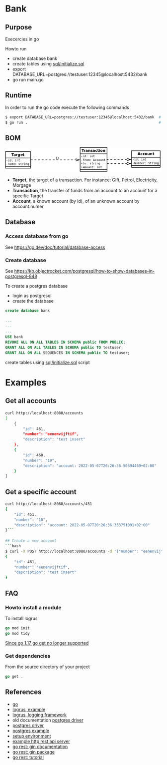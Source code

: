 # Bank

## Purpose
Execercies in go

Howto run
- create database bank
- create tables using [sql/initialize.sql](sql/initialize.sql)
- export DATABASE_URL=postgres://testuser:12345@localhost:5432/bank
- go run main.go
  
## Runtime
In order to run the go code execute the following commands
```bash
$ export DATABASE_URL=postgres://testuser:12345@localhost:5432/bank  # Define database source see [Create database]
$ go run .                                                           # Source is in multiple files
```

## BOM

![Bank model](Bank.png)

- **Target**, the target of a transaction. For instance: Gift, Petrol, Electricity, Morgage
- **Transaction**, the transfer of funds from an account to an account for a specific Target
- **Account**, a known account (by id), of an unknown account by account.numer

## Database
### Access database from go
See https://go.dev/doc/tutorial/database-access

### Create database
See https://kb.objectrocket.com/postgresql/how-to-show-databases-in-postgresql-848 

To create a postgres database
- login as postgresql
- create the database

```sql
create database bank

---
--- 
---
USE bank
REVOKE ALL ON ALL TABLES IN SCHEMA public FROM PUBLIC;
GRANT ALL ON ALL TABLES IN SCHEMA public TO testuser;
GRANT ALL ON ALL SEQUENCES IN SCHEMA public TO testuser;


```
create tables using [sql/initialize.sql](sql/initialize.sql) script

# Examples

## Get all accounts
```bash
curl http://localhost:8080/accounts
[
    {
        "id": 461,
        "number": "eenenvijftif",
        "description": "test insert"
    },
    {
        "id": 460,
        "number": "19",
        "description": "account: 2022-05-07T20:26:36.50394469+02:00"
    }
]    
```

## Get a specific account
```bash
curl http://localhost:8080/accounts/451
{
    "id": 451,
    "number": "10",
    "description": "account: 2022-05-07T20:26:36.353751091+02:00"
}```

## Create a new account
```bash
$ curl -X POST http://localhost:8080/accounts -d '{"number": "eenenvijftif", "description": "test insert"}'
{
    "id": 461,
    "number": "eenenvijftif",
    "description": "test insert"
}
```

## FAQ
### Howto install a module
To install logrus

```go
go mod init
go mod tidy
```
[Since go 1.17 go get no longer supported](https://go.dev/doc/go-get-install-deprecation)

### Get dependencies
From the source directory of your project
```go
go get .
```

## References
- [go](https://go.dev/)
- [logrus, example](https://golangdocs.com/logging-in-go-logrus-package)
- [logrus, logging framework](https://github.com/Sirupsen/logrus)
- old documentation [postgres driver](https://github.com/lib/pq)
- [postgres driver](https://github.com/jackc/pgx)
- [postgres example](https://golangdocs.com/golang-postgresql-example)
- [setup environment](https://www.digitalocean.com/community/tutorials/how-to-install-go-and-set-up-a-local-programming-environment-on-ubuntu-18-04)
- [example http rest api server](https://dzone.com/articles/how-to-write-a-http-rest-api-server-in-go-in-minut)
- [go rest: gin documentation](https://gin-gonic.com/docs/)
- [go rest: gin package](https://pkg.go.dev/github.com/gin-gonic/gin)
- [go rest: tutorial](https://go.dev/doc/tutorial/web-service-gin)
